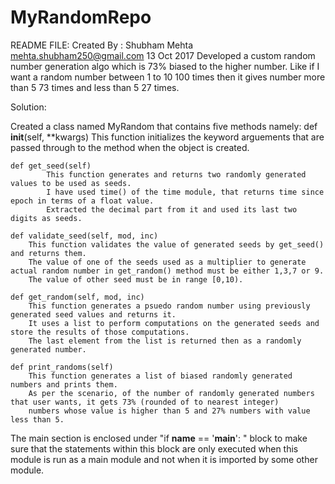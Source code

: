 # MyRandomRepo
README FILE: 
      Created By : Shubham Mehta 
		  mehta.shubham250@gmail.com
		  13 Oct 2017
      Developed a custom random number generation algo which is 73% biased to the higher number.
      Like if I want a random number between 1 to 10 100 times then it gives number more than 5
      73 times and less than 5 27 times.

Solution:

Created a class named MyRandom that contains five methods namely:
    def __init__(self, **kwargs)
                This function initializes the keyword arguements that are passed through to the method when the object is created.

    def get_seed(self)
	        This function generates and returns two randomly generated values to be used as seeds.
	        I have used time() of the time module, that returns time since epoch in terms of a float value.
	        Extracted the decimal part from it and used its last two digits as seeds.

    def validate_seed(self, mod, inc)
		This function validates the value of generated seeds by get_seed() and returns them.
		The value of one of the seeds used as a multiplier to generate actual random number in get_random() method must be either 1,3,7 or 9.
		The value of other seed must be in range [0,10).

    def get_random(self, mod, inc)
		This function generates a psuedo random number using previously generated seed values and returns it.
		It uses a list to perform computations on the generated seeds and store the results of those computations.
		The last element from the list is returned then as a randomly generated number.

    def print_randoms(self)
		This function generates a list of biased randomly generated numbers and prints them.
		As per the scenario, of the number of randomly generated numbers that user wants, it gets 73% (rounded of to nearest integer)
		numbers whose value is higher than 5 and 27% numbers with value less than 5.

   
 The main section is enclosed under "if __name__ == '__main__': " block to make sure that the statements within this block are only executed when
 this module is run as a main module and not when it is imported by some other module. 
